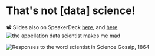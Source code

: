 # That's not [data] science!
📽 Slides also on SpeakerDeck [here](https://speakerdeck.com/batpigandme/thats-not-data-science), and [here](https://speakerdeck.com/batpigandme/thats-not-data-science-boston-rug-edition).
![the appellation data scientist makes me mad](https://i.imgur.com/nZcgabV.gif)

![Responses to the word scientist in Science Gossip, 1864](https://i.imgur.com/W05teU6.jpg)

